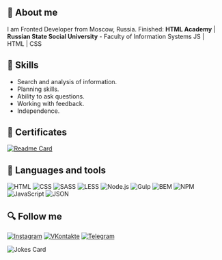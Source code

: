 
## :pencil: About me

I am Fronted Developer from Moscow, Russia.
Finished: **HTML Academy** | **Russian State Social University** - Faculty of Information Systems 
JS | HTML | CSS


## :wrench: Skills

* Search and analysis of information.
* Planning skills.
* Ability to ask questions.
* Working with feedback.
* Independence.

## :link: Certificates

[![Readme Card](https://github-readme-stats.vercel.app/api/pin/?username=verrtiga&repo=Certificates)](https://github.com/verrtiga/Certificates)


## :open_file_folder: Languages and tools

![HTML](https://img.shields.io/badge/-HTML-24292f?style=for-the-badge&logo=HTML5)
![CSS](https://img.shields.io/badge/-CSS-039BE5?style=for-the-badge&logo=CSS)
![SASS](https://img.shields.io/badge/-SASS-F2F2F2?style=for-the-badge&logo=SASS)
![LESS](https://img.shields.io/badge/-LESS-1d365d?style=for-the-badge&logo=LESS)
![Node.js](https://img.shields.io/badge/-Node.js-24292f?style=for-the-badge&logo=Node.js)
![Gulp](https://img.shields.io/badge/-Gulp-F2F2F2?style=for-the-badge&logo=Gulp)
![BEM](https://img.shields.io/badge/-BEM-24292f?style=for-the-badge&logo=BEM)
![NPM](https://img.shields.io/badge/-NPM-F2F2F2?style=for-the-badge&logo=NPM)
![JavaScript](https://img.shields.io/badge/-JavaScript-F2F2F2?style=for-the-badge&logo=JavaScript)
![JSON](https://img.shields.io/badge/-JSON-24292f?style=for-the-badge&logo=JSON)

## :mag: Follow me
[![Instagram](https://img.shields.io/badge/-Instagram-24292f?style=for-the-badge&logo=Instagram)](https://www.instagram.com/verrtiga/)
[![VKontakte](https://img.shields.io/badge/-VKontakte-24292f?style=for-the-badge&logo=VK)](https://vk.com/vertiga01)
[![Telegram](https://img.shields.io/badge/-Telegram-24292f?style=for-the-badge&logo=Telegram)](https://t.me/verrtiga)

<img src="https://readme-jokes.vercel.app/api" alt="Jokes Card" />


